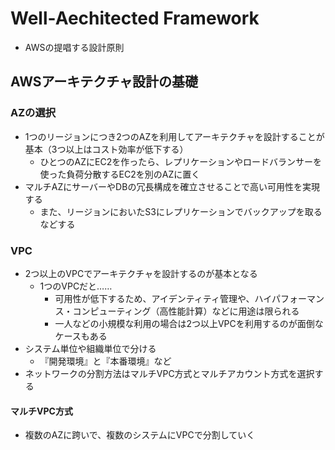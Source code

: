 # Well-Aechitected Framework

- AWSの提唱する設計原則

## AWSアーキテクチャ設計の基礎

### AZの選択

- 1つのリージョンにつき2つのAZを利用してアーキテクチャを設計することが基本（3つ以上はコスト効率が低下する）
  - ひとつのAZにEC2を作ったら、レプリケーションやロードバランサーを使った負荷分散するEC2を別のAZに置く
- マルチAZにサーバーやDBの冗長構成を確立させることで高い可用性を実現する
  - また、リージョンにおいたS3にレプリケーションでバックアップを取るなどする

### VPC

- 2つ以上のVPCでアーキテクチャを設計するのが基本となる
  - 1つのVPCだと……
    - 可用性が低下するため、アイデンティティ管理や、ハイパフォーマンス・コンピューティング（高性能計算）などに用途は限られる
    - 一人などの小規模な利用の場合は2つ以上VPCを利用するのが面倒なケースもある
- システム単位や組織単位で分ける
  - 『開発環境』と『本番環境』など
- ネットワークの分割方法はマルチVPC方式とマルチアカウント方式を選択する

#### マルチVPC方式

  - 複数のAZに跨いで、複数のシステムにVPCで分割していく